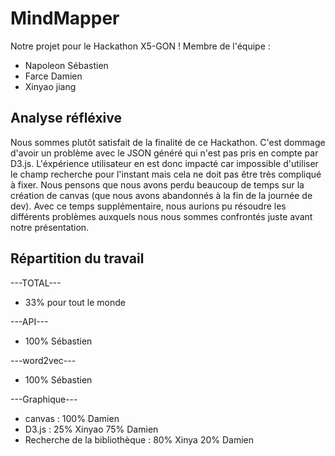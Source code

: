 # MindMapper

Notre projet pour le Hackathon X5-GON !
Membre de l'équipe : 
* Napoleon Sébastien 
* Farce Damien 
* Xinyao jiang

## Analyse réfléxive

Nous sommes plutôt satisfait de la finalité de ce Hackathon. C'est dommage d'avoir un problème avec
le JSON généré qui n'est pas pris en compte par D3.js. L'éxpérience utilisateur en est donc impacté
car impossible d'utiliser le champ recherche pour l'instant mais cela ne doit pas être
très compliqué à fixer. Nous pensons que nous avons perdu beaucoup de temps sur la création
de canvas (que nous avons abandonnés à la fin de la journée de dev). Avec ce temps supplémentaire,
nous aurions pu résoudre les différents problèmes auxquels nous nous sommes confrontés 
juste avant notre présentation.

## Répartition du travail
---TOTAL---
* 33% pour tout le monde

---API---
* 100% Sébastien

---word2vec---
* 100% Sébastien

---Graphique---
* canvas : 100% Damien
* D3.js : 25% Xinyao 75% Damien
* Recherche de la bibliothèque : 80% Xinya 20% Damien
